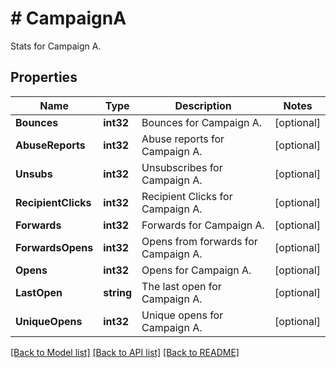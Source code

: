 # # CampaignA
Stats for Campaign A.

## Properties 


Name | Type | Description | Notes
------------ | ------------- | ------------- | -------------
**Bounces**| **int32** | Bounces for Campaign A.  | [optional]
**AbuseReports**| **int32** | Abuse reports for Campaign A.  | [optional]
**Unsubs**| **int32** | Unsubscribes for Campaign A.  | [optional]
**RecipientClicks**| **int32** | Recipient Clicks for Campaign A.  | [optional]
**Forwards**| **int32** | Forwards for Campaign A.  | [optional]
**ForwardsOpens**| **int32** | Opens from forwards for Campaign A.  | [optional]
**Opens**| **int32** | Opens for Campaign A.  | [optional]
**LastOpen**| **string** | The last open for Campaign A.  | [optional]
**UniqueOpens**| **int32** | Unique opens for Campaign A.  | [optional]


[[Back to Model list]](../../README.md#models) [[Back to API list]](../../README.md#endpoints) [[Back to README]](../../README.md)

